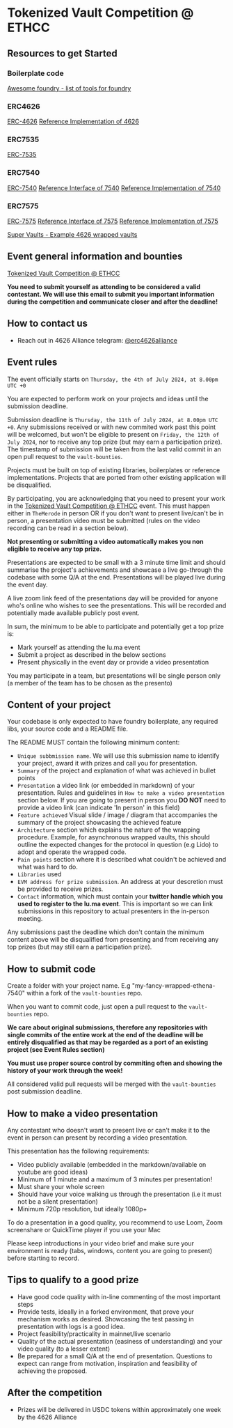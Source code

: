 # Tokenized Vault Competition @ ETHCC
## Resources to get Started

### Boilerplate code
[Awesome foundry - list of tools for foundry](https://github.com/crisgarner/awesome-foundry)

### ERC4626

[​ERC-4626](https://eips.ethereum.org/EIPS/eip-4626)
[Reference Implementation of 4626](https://github.com/OpenZeppelin/openzeppelin-contracts/blob/master/contracts/token/ERC20/extensions/ERC4626.sol)

### ERC7535

​[ERC-7535](https://eips.ethereum.org/EIPS/eip-7535)

### ERC7540
​[ERC-7540](https://eips.ethereum.org/EIPS/eip-7540)
[Reference Interface of 7540](https://github.com/centrifuge/liquidity-pools/blob/main/src/interfaces/IERC7540.sol)
[Reference Implementation of 7540](https://github.com/centrifuge/liquidity-pools/blob/main/src/ERC7540Vault.sol)

### ERC7575
[ERC-7575](https://eips.ethereum.org/EIPS/eip-7575)
[Reference Interface of 7575](https://github.com/centrifuge/liquidity-pools/blob/main/src/interfaces/IERC7575.sol)
[Reference Implementation of 7575](https://github.com/centrifuge/liquidity-pools/blob/main/src/token/Tranche.sol)

[Super Vaults - Example 4626 wrapped vaults](https://github.com/superform-xyz/super-vaults)


## Event general information and bounties

[Tokenized Vault Competition @ ETHCC](https://lu.ma/smo8wv09?tk=orTIsj)

**You need to submit yourself as attending to be considered a valid contestant. We will use this email to submit you important information during the competition and communicate closer and after the deadline!**

## How to contact us

- Reach out in 4626 Alliance telegram: [@erc4626alliance](https://t.me/erc4626alliance)


## Event rules 

The event officially starts on `Thursday, the 4th of July 2024, at 8.00pm UTC +0`

You are expected to perform work on your projects and ideas until the submission deadline.

Submission deadline is `Thursday, the 11th of July 2024, at 8.00pm UTC +0`. Any submissions received or with new commited work past this point will be welcomed, but won't be eligible to present on `Friday, the 12th of July 2024`, nor to receive any top prize (but may earn a participation prize). The timestamp of submission will be taken from the last valid commit in an open pull request to the `vault-bounties`.

Projects must be built on top of existing libraries, boilerplates or reference implementations. Projects that are ported from other existing application will be disqualified.

By participating, you are acknowledging that you need to present your work in the [Tokenized Vault Competition @ ETHCC](https://lu.ma/smo8wv09?tk=orTIsj) event. This must happen either in `TheMerode` in person OR if you don't want to present live/can't be in person, a presentation video must be submitted (rules on the video recording can be read in a section below).

**Not presenting or submitting a video automatically makes you non eligible to receive any top prize.**

Presentations are expected to be small with a 3 minute time limit and should summarise the project's achievements and showcase a live go-through the codebase with some Q/A at the end. Presentations will be played live during the event day.

A live zoom link feed of the presentations day will be provided for anyone who's online who wishes to see the presentations. This will be recorded and potentially made available publicly post event.

In sum, the minimum to be able to participate and potentially get a top prize is:
- Mark yourself as attending the lu.ma event
- Submit a project as described in the below sections
- Present physically in the event day or provide a video presentation

You may participate in a team, but presentations will be single person only (a member of the team has to be chosen as the presento)


## Content of your project

Your codebase is only expected to have foundry boilerplate, any required libs, your source code and a README file.

The README MUST contain the following minimum content:
- `Unique subbmission name`. We will use this submission name to identify your project, award it with prizes and call you for presentation.
- `Summary` of the project and explanation of what was achieved in bullet points
- `Presentation` a video link (or embedded in markdown) of your presentation. Rules and guidelines in `How to make a video presentation` section below. If you are going to present in person you **DO NOT** need to provide a video link (can indicate 'In person' in this field)
- `Feature achieved` Visual slide / image / diagram that accompanies the summary of the project showcasing the achieved feature
- `Architecture` section which explains the nature of the wrapping procedure. Example, for asynchronous wrapped vaults, this should outline the expected changes for the protocol in question (e.g Lido) to adopt and operate the wrapped code.
- `Pain points` section where it is described what couldn't be achieved and what was hard to do.
- `Libraries` used
- `EVM address for prize submission`. An address at your descretion must be provided to receive prizes.
- `Contact` information, which must contain your **twitter handle which you used to register to the lu.ma event**. This is important so we can link submissions in this repository to actual presenters in the in-person meeting. 

Any submissions past the deadline which don't contain the minimum content above will be disqualified from presenting and from receiving any top prizes (but may still earn a participation prize).

## How to submit code
Create a folder with your project name. E.g "my-fancy-wrapped-ethena-7540" within a fork of the `vault-bounties` repo. 

When you want to commit code, just open a pull request to the `vault-bounties` repo.

**We care about original submissions, therefore any repositories with single commits of the entire work at the end of the deadline will be entirely disqualified as that may be regarded as a port of an existing project (see Event Rules section)** 

**You must use proper source control by commiting often and showing the history of your work through the week!**

All considered valid pull requests will be merged with the `vault-bounties` post submission deadline.

## How to make a video presentation

Any contestant who doesn't want to present live or can't make it to the event in person can present by recording a video presentation.

This presentation has the following requirements:
- Video publicly available (embedded in the markdown/available on youtube are good ideas)
- Minimum of 1 minute and a maximum of 3 minutes per presentation!
- Must share your whole screen
- Should have your voice walking us through the presentation (i.e it must not be a silent presentation)
- Minimum 720p resolution, but ideally 1080p+

To do a presentation in a good quality, you recommend to use Loom, Zoom screenshare or QuickTime player if you use your Mac

Please keep introductions in your video brief and make sure your environment is ready (tabs, windows, content you are going to present) before starting to record.


## Tips to qualify to a good prize

- Have good code quality with in-line commenting of the most important steps
- Provide tests, ideally in a forked environment, that prove your mechanism works as desired. Showcasing the test passing in presentation with logs is a good idea.
- Project feasibility/practicality in mainnet/live scenario
- Quality of the actual presentation (easiness of understanding) and your video quality (to a lesser extent)
- Be prepared for a small Q/A at the end of presentation. Questions to expect can range from motivation, inspiration and feasibility of achieving the proposed.

## After the competition

- Prizes will be delivered in USDC tokens within approximately one week by the 4626 Alliance 


